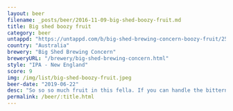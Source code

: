 ```yaml
---
layout: beer
filename: _posts/beer/2016-11-09-big-shed-boozy-fruit.md
title: Big shed boozy fruit
category: beer
untappd: "https://untappd.com/b/big-shed-brewing-concern-boozy-fruit/2593687"
country: "Australia"
brewery: "Big Shed Brewing Concern"
breweryURL: "/brewery/big-shed-brewing-concern.html"
style: "IPA - New England"
score: 9
img: /img/list/big-shed-boozy-fruit.jpeg
beer-date: "2019-06-22"
desc: "So so so much fruit in this fella. If you can handle the bitterness it’s like a glass of beer juice. Delivers exactly what it promises"
permalink: /beer/:title.html
---
```


